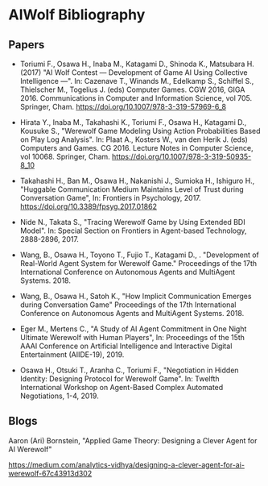 # AIWolf Bibliography

## Papers
* Toriumi F., Osawa H., Inaba M., Katagami D., Shinoda K., Matsubara H. (2017) "AI Wolf Contest — Development of Game AI Using Collective Intelligence —". In: Cazenave T., Winands M., Edelkamp S., Schiffel S., Thielscher M., Togelius J. (eds) Computer Games. CGW 2016, GIGA 2016. Communications in Computer and Information Science, vol 705. Springer, Cham. https://doi.org/10.1007/978-3-319-57969-6_8

* Hirata Y., Inaba M., Takahashi K., Toriumi F., Osawa H., Katagami D., Kousuke S., "Werewolf Game Modeling Using Action Probabilities Based on Play Log Analysis". In: Plaat A., Kosters W., van den Herik J. (eds) Computers and Games. CG 2016. Lecture Notes in Computer Science, vol 10068. Springer, Cham. https://doi.org/10.1007/978-3-319-50935-8_10

* Takahashi H., Ban M., Osawa H., Nakanishi J., Sumioka H., Ishiguro H., "Huggable Communication Medium Maintains Level of Trust during Conversation Game", In: Frontiers in Psychology, 2017. https://doi.org/10.3389/fpsyg.2017.01862

* Nide N., Takata S., "Tracing Werewolf Game by Using Extended BDI Model". In: Special Section on Frontiers in Agent-based Technology, 2888-2896, 2017.

* Wang, B., Osawa H., Toyono T., Fujio T., Katagami D., . "Development of Real-World Agent System for Werewolf Game." Proceedings of the 17th International Conference on Autonomous Agents and MultiAgent Systems. 2018.

* Wang, B., Osawa H., Satoh K., "How Implicit Communication Emerges during Conversation Game" Proceedings of the 17th International Conference on Autonomous Agents and MultiAgent Systems. 2018.

* Eger M., Mertens C., "A Study of AI Agent Commitment in One Night Ultimate Werewolf with Human Players", In: Proceedings of the 15th AAAI Conference on Artificial Intelligence and Interactive Digital Entertainment (AIIDE-19), 2019.

* Osawa H., Otsuki T., Aranha C., Toriumi F., "Negotiation in Hidden Identity: Designing Protocol for Werewolf Game". In: Twelfth International Workshop on Agent-Based Complex Automated Negotiations, 1-4, 2019.





## Blogs

Aaron (Ari) Bornstein, "Applied Game Theory: Designing a Clever Agent for AI Werewolf"

https://medium.com/analytics-vidhya/designing-a-clever-agent-for-ai-werewolf-67c43913d302
